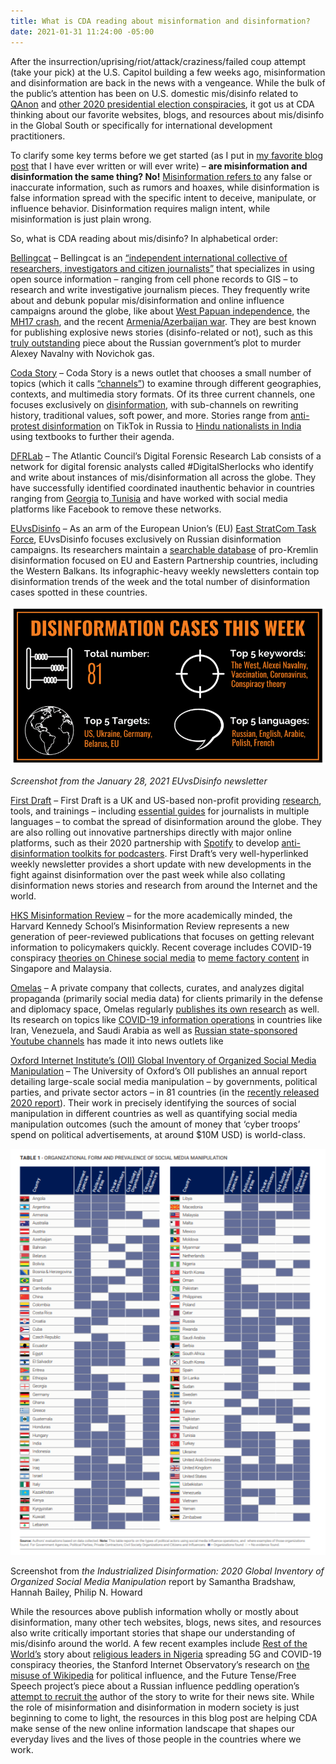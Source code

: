 ```yaml
---
title: What is CDA reading about misinformation and disinformation?
date: 2021-01-31 11:24:00 -05:00
---
```


After the insurrection/uprising/riot/attack/craziness/failed coup attempt (take your pick) at the U.S. Capitol building a few weeks ago, misinformation and disinformation are back in the news with a vengeance. While the bulk of the public’s attention has been on U.S. domestic mis/disinfo related to [QAnon](https://www.nytimes.com/article/what-is-qanon.html) and [other 2020 presidential election conspiracies](https://www.cbsnews.com/news/presidential-election-2020-conspiracy-theories-debunked/), it got us at CDA thinking about our favorite websites, blogs, and resources about mis/disinfo in the Global South or specifically for international development practitioners.

To clarify some key terms before we get started (as I put in [my favorite blog post](https://dai-global-digital.com/disinformation-and-dating-apps-a-match-made-in-heaven-but-swipe-left-though.html) that I have ever written or will ever write) – **are misinformation and disinformation the same thing? No!** [Misinformation refers to](https://d1e2bohyu2u2w9.cloudfront.net/education/sites/default/files/backgrounder_misinformation.pdf) any false or inaccurate information, such as rumors and hoaxes, while disinformation is false information spread with the specific intent to deceive, manipulate, or influence behavior. Disinformation requires malign intent, while misinformation is just plain wrong.

So, what is CDA reading about mis/disinfo? In alphabetical order:

[Bellingcat](https://www.bellingcat.com/) – Bellingcat is an [“independent international collective of researchers, investigators and citizen journalists”](https://www.bellingcat.com/about/) that specializes in using open source information – ranging from cell phone records to GIS – to research and write investigative journalism pieces. They frequently write about and debunk popular mis/disinformation and online influence campaigns around the globe, like about [West Papuan independence](https://www.bellingcat.com/news/2020/11/11/west-papua-new-online-influence-operation-attempts-to-sway-independence-debate/), the [MH17 crash](https://www.bellingcat.com/news/uk-and-europe/2020/11/12/the-grus-mh17-disinformation-operations-part-1-the-bonanza-media-project/), and the recent [Armenia/Azerbaijan war](https://www.bellingcat.com/news/rest-of-world/2020/10/15/an-execution-in-hadrut-karabakh/). They are best known for publishing explosive news stories (disinfo-related or not), such as this [truly outstanding](https://www.bellingcat.com/news/uk-and-europe/2020/12/14/fsb-team-of-chemical-weapon-experts-implicated-in-alexey-navalny-novichok-poisoning/) piece about the Russian government’s plot to murder Alexey Navalny with Novichok gas.

[Coda Story](https://www.codastory.com/) – Coda Story is a news outlet that chooses a small number of topics (which it calls [“channels”](https://www.codastory.com/stayonthestory/about-us/)) to examine through different geographies, contexts, and multimedia story formats. Of its three current channels, one focuses exclusively on [disinformation](https://www.codastory.com/disinformation/), with sub-channels on rewriting history, traditional values, soft power, and more. Stories range from [anti-protest disinformation](https://www.codastory.com/disinformation/russian-anti-protest-influencers/) on TikTok in Russia to [Hindu nationalists in India](https://www.codastory.com/disinformation/india-reframing-history/) using textbooks to further their agenda.

[DFRLab](https://www.atlanticcouncil.org/programs/digital-forensic-research-lab/) – The Atlantic Council’s Digital Forensic Research Lab consists of a network for digital forensic analysts called #DigitalSherlocks who identify and write about instances of mis/disinformation all across the globe. They have successfully identified coordinated inauthentic behavior in countries ranging from [Georgia](https://medium.com/dfrlab/georgian-far-right-and-pro-government-actors-collaborate-in-inauthentic-facebook-network-730b9593a729) to[ Tunisia](https://medium.com/dfrlab/dfrlab-uncovers-tunisia-based-political-influence-operation-on-facebook-8c4d16b90744) and have worked with social media platforms like Facebook to remove these networks.

[EUvsDisinfo](https://euvsdisinfo.eu/) – As an arm of the European Union’s (EU) [East StratCom Task Force](https://eeas.europa.eu/headquarters/headquarters-homepage/2116/-questions-and-answers-about-the-east-stratcom-task-force_en), EUvsDisinfo focuses exclusively on Russian disinformation campaigns. Its researchers maintain a [searchable database](https://euvsdisinfo.eu/disinformation-cases/) of pro-Kremlin disinformation focused on EU and Eastern Partnership countries, including the Western Balkans. Its infographic-heavy weekly newsletters contain top disinformation trends of the week and the total number of disinformation cases spotted in these countries.

![EU vs Disinfo.PNG](/uploads/EU%20vs%20Disinfo.PNG)

*Screenshot from the January 28, 2021 EUvsDisinfo newsletter*

[First Draft](https://firstdraftnews.org/) – First Draft is a UK and US-based non-profit providing [research](https://firstdraftnews.org/latest/it-matters-how-platforms-label-manipulated-media-here-are-12-principles-designers-should-follow/), tools, and trainings – including [essential guides](https://firstdraftnews.org/long-form-article/first-drafts-essential-guide-to/?mc_cid=9a5a46fa77&mc_eid=1870f58c7e) for journalists in multiple languages – to combat the spread of disinformation around the globe. They are also rolling out innovative partnerships directly with major online platforms, such as their 2020 partnership with [Spotify](https://www.spotify.com/us/) to develop [anti-disinformation toolkits for podcasters](https://firstdraftnews.org/project/us-2020-spotify-soundcheck-toolkit/). First Draft’s very well-hyperlinked weekly newsletter provides a short update with new developments in the fight against disinformation over the past week while also collating disinformation news stories and research from around the Internet and the world.

[HKS Misinformation Review](https://misinforeview.hks.harvard.edu/#success) – for the more academically minded, the Harvard Kennedy School’s Misinformation Review represents a new generation of peer-reviewed publications that focuses on getting relevant information to policymakers quickly. Recent coverage includes COVID-19 conspiracy [theories on Chinese social media](https://misinforeview.hks.harvard.edu/article/conspiracy-and-debunking-narratives-about-covid-19-origins-on-chinese-social-media-how-it-started-and-who-is-to-blame/) to [meme factory content](https://misinforeview.hks.harvard.edu/article/meme-factory-cultures-and-content-pivoting-in-singapore-and-malaysia-during-covid-19/) in Singapore and Malaysia.

[Omelas](https://www.omelas.io/) – A private company that collects, curates, and analyzes digital propaganda (primarily social media data) for clients primarily in the defense and diplomacy space, Omelas regularly [publishes its own research](https://www.omelas.io/thought-leadership) as well. Its research on topics like [COVID-19 information operations](https://www.omelas.io/viral-overload) in countries like Iran, Venezuela, and Saudi Arabia as well as [Russian state-sponsored Youtube channels](https://www.reuters.com/article/us-alphabet-google-youtube-russia-idUSKCN1T80JP) has made it into news outlets like

[Oxford Internet Institute’s (OII) Global Inventory of Organized Social Media Manipulation](https://comprop.oii.ox.ac.uk/research/posts/industrialized-disinformation/) – The University of Oxford’s OII publishes an annual report detailing large-scale social media manipulation – by governments, political parties, and private sector actors – in 81 countries (in the [recently released 2020 report](https://comprop.oii.ox.ac.uk/wp-content/uploads/sites/127/2021/01/CyberTroop-Report20-FINALv.3.pdf)). Their work in precisely identifying the sources of social manipulation in different countries as well as quantifying social media manipulation outcomes (such the amount of money that ‘cyber troops’ spend on political advertisements, at around $10M USD) is world-class.

![Oxford.PNG](/uploads/Oxford.PNG)

Screenshot from *the Industrialized Disinformation: 2020 Global Inventory of Organized Social Media Manipulation* report by Samantha Bradshaw, Hannah Bailey, Philip N. Howard

While the resources above publish information wholly or mostly about disinformation, many other tech websites, blogs, news sites, and resources also write critically important stories that shape our understanding of mis/disinfo around the world. A few recent examples include [Rest of the World’s](https://restofworld.org/) story about [religious leaders in Nigeria](https://restofworld.org/2020/nigeria-covid-5g-misinformation/) spreading 5G and COVID-19 conspiracy theories, the Stanford Internet Observatory’s research on [the misuse of Wikipedia](https://cyber.fsi.stanford.edu/io/news/wikipedia-part-one) for political influence, and the Future Tense/Free Speech project’s piece about a Russian influence peddling operation’s [attempt to recruit the](https://slate.com/technology/2020/09/peace-data-russia-disinformation-facebook.html) author of the story to write for their news site. While the role of misinformation and disinformation in modern society is just beginning to come to light, the resources in this blog post are helping CDA make sense of the new online information landscape that shapes our everyday lives and the lives of those people in the countries where we work.